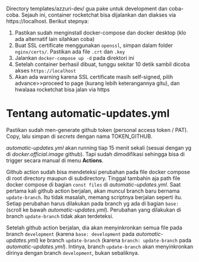 Directory templates/azzuri-dev/ gua pake untuk development dan coba-coba. Sejauh ini, container rocketchat bisa dijalankan dan diakses via https://localhost. Berikut stepnya:

1. Pastikan sudah menginstall docker-compose dan docker desktop (klo ada alternatif lain silahkan coba)
2. Buat SSL certificate menggunakan `openssl`, simpan dalam folder `nginx/certs/`. Pastikan ada file `.crt` dan `.key`
2. Jalankan `docker-compose up -d` pada direktori ini
3. Setelah container berhasil dibuat, tunggu sekitar 10 detik sambil dicoba akses `https://localhost`
4. Akan ada warning karena SSL certificate masih self-signed, pilih advance>>proceed to page (kurang lebih keterangannya gitu), dan hwalaaa rocketchat bisa jalan via https

# Tentang automatic-updates.yml

Pastikan sudah men-generate github token (personal access token / PAT). Copy, lalu simpan di _secrets_ dengan nama TOKEN_GITHUB.

_automatic-updates.yml_ akan running tiap 15 menit sekali (sesuai dengan yg di _docker.official.image_ github). Tapi sudah dimodifikasi sehingga bisa di trigger secara manual di menu **Actions**.

Github action sudah bisa mendeteksi perubahan pada file docker compose di root directory maupun di subdirectory. Tinggal tambahin aja path file docker compose di bagian `const files` di _automatic-updates.yml_. Saat pertama kali github action berjalan, akan muncul branch baru bernama `update-branch`. Itu tidak masalah, memang scriptnya berjalan seperti itu. Setiap perubahan harus dilakukan pada branch yg ada di bagian `base: ` (scroll ke bawah _automatic-updates.yml_). Perubahan yang dilakukan di branch `update-branch` tidak akan terdeteksi.

Setelah github action berjalan, dia akan menyinkronkan semua file pada branch `development` (karena `base: development` pada _automatic-updates.yml_) ke branch `update-branch` (karena `branch: update-branch` pada _automatic-updates.yml_). Intinya, branch `update-branch` akan menyinkronkan dirinya dengan branch `development`, bukan sebaliknya.

